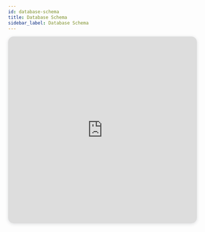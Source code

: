 ```yaml
---
id: database-schema
title: Database Schema 
sidebar_label: Database Schema
---
```


<iframe width="100%" height="500px" style="box-shadow: 0 2px 8px 0 rgba(63,69,81,0.16); border-radius:15px;" allowtransparency="true" allowfullscreen="true" scrolling="no" title="Zinger Database Schema" frameborder="0" src="https://drawsql.app/zinger-technologies/diagrams/zinger-framework/embed"></iframe> 
